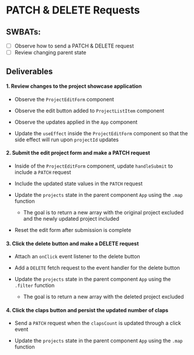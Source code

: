 # PATCH & DELETE Requests

## SWBATs:

- [ ] Observe how to send a PATCH & DELETE request
- [ ] Review changing parent state

## Deliverables

#### 1. Review changes to the project showcase application

- Observe the `ProjectEditForm` component

- Observe the edit button added to `ProjectListItem` component

- Observe the updates applied in the `App` component

- Update the `useEffect` inside the `ProjectEditForm` component so that the side effect will run upon `projectId` updates

#### 2. Submit the edit project form and make a PATCH request

- Inside of the `ProjectEditForm` component, update `handleSubmit` to include a `PATCH` request

- Include the updated state values in the `PATCH` request

- Update the `projects` state in the parent component `App` using the `.map` function

  - The goal is to return a new array with the original project excluded and the newly updated project included

- Reset the edit form after submission is complete

#### 3. Click the delete button and make a DELETE request

- Attach an `onClick` event listener to the delete button

- Add a `DELETE` fetch request to the event handler for the delete button

- Update the `projects` state in the parent component `App` using the `.filter` function

  - The goal is to return a new array with the deleted project excluded

#### 4. Click the claps button and persist the updated number of claps

- Send a `PATCH` request when the `clapsCount` is updated through a click event

- Update the `projects` state in the parent component `App` using the `.map` function
